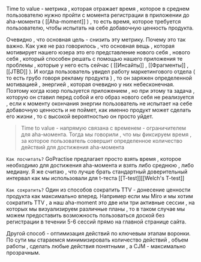 Time to value - метрика , которая отражает время , которое в среднем пользователю нужно пройти с момента регистрации в приложении до aha-момента ( [[Aha-moment]] ) , то есть время, которое требуется пользователю, чтобы испытать на себе добавочную ценность продукта. 

Очевидно , что основная цель - снизить эту метрику. Почему это так важно. Как уже не раз говорилось , что основная вещь , которая мотивирует нашего юзера это его представление нового себя , нового себя , который способен решать с помощью нашего приложения те проблемы , которые у него есть сейчас ( [[Инсайты]] , [[Фрагменты]] , [[JTBD]] ). И когда пользователь увидел работу маркетингового отдела ( то есть грубо говоря рекламу продукта ) , то он заряжен определенной мотивацией , энергией , которая очевидно у них небесконечная. Поэтому когда юзер пользуется приложением , но при этому та задача , которую он ставил перед собой и его образ нового себя не реализуется , если к моменту окончания энергии пользователь не испытает на себе добавочную ценность и не поймет, как именно продукт может сделать его жизни , то с высокой вероятностью он просто уйдет. 

>Time to value - напрямую связана с временем - ограничителем для aha-момента. Тогда мы говорили , что мы фиксируем время , за которое пользователь совершит определенное количество действий для достижения aha-момента 

`Как посчитать?` GoPractise предлагает просто взять время , которое необходимо для достижения aha-момента и взять либо среднюю , либо медиану. Я же считаю , что лучше брать стандартный доверительный интервал как мы использовали для t-теста [[T-test]][[Welch's T-test]]

`Как сократить?` Один из способов сократить TTV - донесение ценности продукта как максимально вперед. Например если мы Miro и мы хотим сократить TTV , а наш aha-moment это две или три активные сессии , на которых мы визуализируем различные планы , то в таком случае мы можем предоставить возможность пользоваться доской без регистрации в течении 5-6 сессий прямо на главной странице сайта. 

Другой способ - оптимизация действий по ключевым этапам воронки. По сути мы стараемся минимизировать количество действий , объем работы , сделать любые действия понятными , а CJM - максимально прозрачным. 

